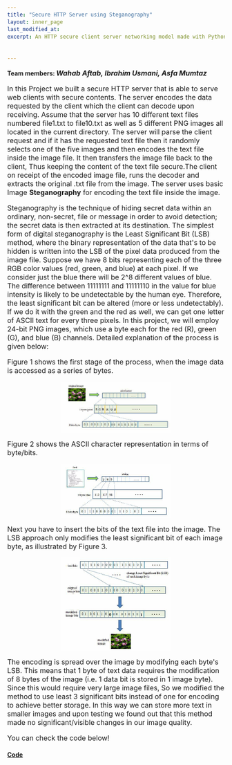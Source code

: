 ```yaml
---
title: "Secure HTTP Server using Steganography"
layout: inner_page
last_modified_at:
excerpt: An HTTP secure client server networking model made with Python networking sockets to implement Least 3 Bits Steganography.


---
```

<style>
ul,li,p{font-size:16px;}  
  
img{     
display: block;
margin-left: auto;
margin-right: auto;
max-width: 50%;
max-height: 50%;
    }
</style>

<!-- <img src="/images/color_blind.jpg" class="center" width="400" height="400"> -->

<p class="inner-page">
<h4 style="display: inline;">Team members: <i style="font-size: 16px;">Wahab Aftab, Ibrahim Usmani, Asfa Mumtaz</i></h4>
</p>
<p class="inner-page">

In this Project we built a secure HTTP server that is able to serve web clients with secure contents. The server encodes the data requested by the client which the client can decode upon receiving. Assume that the server has 10 different text files numbered file1.txt to file10.txt as well as 5 different PNG images all located in the current directory. The server will parse the client request and if it has the requested text file then it randomly selects one of the five images and then encodes the text file inside the image file. It then transfers the image file back to the client, Thus keeping the content of the text file secure.The client on receipt of the encoded image file, runs the decoder and extracts the original .txt file from the image. The server uses basic Image <b>Steganography</b> for encoding the text file inside the image.
</p>

<p class="inner-page">

Steganography is the technique of hiding secret data within an ordinary, non-secret, file or message in order to avoid detection; the secret data is then extracted at its destination. The simplest form of digital steganography is the Least Significant Bit (LSB) method, where the binary representation of the data that's to be hidden is written into the LSB of the pixel data produced from the image file. Suppose we have 8 bits representing each of the three RGB color values (red, green, and blue) at each pixel. If we consider just the blue there will be 2^8 different values of blue. The difference between 11111111 and 11111110 in the value for blue intensity is likely to be undetectable by the human eye. Therefore, the least significant bit can be altered (more or less undetectably). If we do it with the green and the red as well, we can get one letter of ASCII text for every three pixels. In this project, we will employ 24-bit PNG images, which use a byte each for the red (R), green (G), and blue (B) channels. Detailed explanation of the process is given below:

</p>


<p class="inner-page">
  

<p class="inner-page">Figure 1 shows the first stage of the process, when the image data is accessed as a series of bytes. </p>
<img  src="/images/steganography1.jpg" >

<p class="inner-page">Figure 2 shows the ASCII character representation in terms of byte/bits. </p>
<img src="/images/steganography2.jpg"  >

<p class="inner-page">Next you have to insert the bits of the text file into the image. The LSB approach only modifies the least significant bit of each image byte, as illustrated by Figure 3.</p>
<img src="/images/steganography3.jpg" >

</p>

<p class="inner-page">
The encoding is spread over the image by modifying each byte's LSB. This means that 1 byte of text data requires the modification of 8 bytes of the image (i.e. 1 data bit is stored in 1 image byte). Since this would require very large image files, So we modified the method to use least 3 significant bits instead of one for encoding to achieve better storage. In this way we can store more text in smaller images and upon testing we found out that this method made no significant/visible changes in our image quality.
</p>


<p class="inner-page">
You can check the code below!
</p>
 
<h4><b><a href="https://github.com/wahabaftab/Blogging-Site-for-ColourBlind">Code</a></b></h4>




